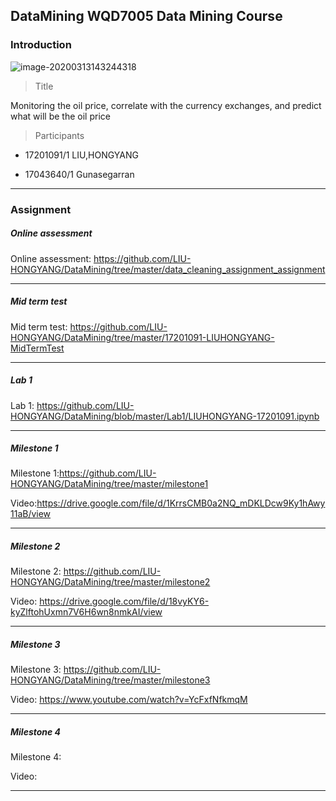 ## DataMining WQD7005 Data Mining Course



### Introduction



![image-20200313143244318](https://tva1.sinaimg.cn/large/00831rSTgy1gcsafj84etj311y0sggr3.jpg)



> Title

Monitoring the oil price, correlate with the currency exchanges, and predict what will be the oil price



>  Participants



- 17201091/1 LIU,HONGYANG

- 17043640/1 Gunasegarran





___



### Assignment





##### Online assessment



Online assessment:  https://github.com/LIU-HONGYANG/DataMining/tree/master/data_cleaning_assignment_assignment



___



##### Mid term test



Mid term test: https://github.com/LIU-HONGYANG/DataMining/tree/master/17201091-LIUHONGYANG-MidTermTest



___



##### Lab 1



Lab 1: https://github.com/LIU-HONGYANG/DataMining/blob/master/Lab1/LIUHONGYANG-17201091.ipynb





___



##### Milestone 1



Milestone 1:https://github.com/LIU-HONGYANG/DataMining/tree/master/milestone1



Video:https://drive.google.com/file/d/1KrrsCMB0a2NQ_mDKLDcw9Ky1hAwy11aB/view



___



##### Milestone 2



Milestone 2: https://github.com/LIU-HONGYANG/DataMining/tree/master/milestone2



Video: https://drive.google.com/file/d/18vyKY6-kyZlftohUxmn7V6H6wn8nmkAI/view



---



##### Milestone 3



Milestone 3: https://github.com/LIU-HONGYANG/DataMining/tree/master/milestone3



Video: https://www.youtube.com/watch?v=YcFxfNfkmqM



---



##### Milestone 4



Milestone 4: 



Video: 



---

